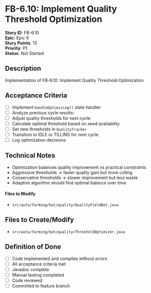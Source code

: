 # FB-6.10: Implement Quality Threshold Optimization

**Story ID**: FB-6.10  
**Epic**: Epic 6  
**Story Points**: 13  
**Priority**: P1  
**Status**: Not Started  

## Description
Implementation of FB-6.10: Implement Quality Threshold Optimization

## Acceptance Criteria
- [ ] Implement `handleOptimizing()` state handler
- [ ] Analyze previous cycle results:
- [ ] Adjust quality thresholds for next cycle:
- [ ] Calculate optimal threshold based on seed availability
- [ ] Set new thresholds in `QualityTracker`
- [ ] Transition to IDLE or TILLING for next cycle
- [ ] Log optimization decisions

## Technical Notes
- Optimization balances quality improvement vs practical constraints
- Aggressive thresholds → faster quality gain but more culling
- Conservative thresholds → slower improvement but less waste
- Adaptive algorithm should find optimal balance over time

#### Files to Modify
- `src/auto/farming/bot/quality/QualityFieldBot.java`

## Files to Create/Modify
- `src/auto/farming/bot/quality/ThresholdOptimizer.java`

## Definition of Done
- [ ] Code implemented and compiles without errors
- [ ] All acceptance criteria met
- [ ] Javadoc complete
- [ ] Manual testing completed
- [ ] Code reviewed
- [ ] Committed to feature branch
